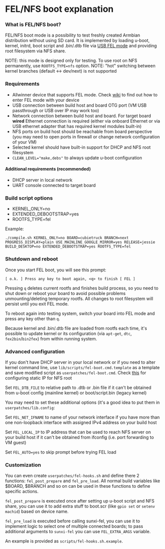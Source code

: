 # FEL/NFS boot explanation

### What is FEL/NFS boot?

FEL/NFS boot mode is a possibility to test freshly created Armbian distribution without using SD card. It is implemented by loading u-boot, kernel, initrd, boot script and .bin/.dtb file via [USB FEL mode](https://linux-sunxi.org/FEL/USBBoot) and providing root filesystem via NFS share.

NOTE: this mode is designed only for testing. To use root on NFS permanently, use `ROOTFS_TYPE=nfs` option.
NOTE: "hot" switching between kernel branches (default <-> dev/next) is not supported

### Requirements

- Allwinner device that supports FEL mode. Check [wiki](https://linux-sunxi.org/FEL) to find out how to enter FEL mode with your device
- USB connection between build host and board OTG port (VM USB passthrough or USB over IP may work too)
- Network connection between build host and board. For target board **wired** Ethernet connection is required (either via onboard Ethernet or via USB ethernet adapter that has required kernel modules built-in)
- NFS ports on build host should be reachable from board perspective (you may need to open ports in firewall or change network configuration of your VM)
- Selected kernel should have built-in support for DHCP and NFS root filesystem
- `CLEAN_LEVEL="make,debs"` to always update u-boot configuration

#### Additional requirements (recommended)

- DHCP server in local network
- UART console connected to target board

### Build script options

- KERNEL_ONLY=no
- EXTENDED_DEBOOTSTRAP=yes
- ROOTFS_TYPE=fel

Example:
```
./compile.sh KERNEL_ONLY=no BOARD=cubietruck BRANCH=next PROGRESS_DISPLAY=plain USE_MAINLINE_GOOGLE_MIRROR=yes RELEASE=jessie BUILD_DESKTOP=no EXTENDED_DEBOOTSTRAP=yes ROOTFS_TYPE=fel
```

### Shutdown and reboot

Once you start FEL boot, you will see this prompt:

```
[ o.k. ] Press any key to boot again, <q> to finish [ FEL ]
```

Pressing `q` deletes current rootfs and finishes build process, so you need to shut down or reboot your board to avoid possible problems unmounting/deleting temporary rootfs. All changes to root filesystem will persist until you exit FEL mode.

To reboot again into testing system, switch your board into FEL mode and press any key other than `q`.

Because kernel and .bin/.dtb file are loaded from rootfs each time, it's possible to update kernel or its configuration (via `apt-get`, `dtc`, `fex2bin`/`bin2fex`) from within running system.

### Advanced configuration

If you don't have DHCP server in your local network or if you need to alter kernel command line, use `lib/scripts/fel-boot.cmd.template` as a template and save modified script as `userpatches/fel-boot.cmd`. Check [this](https://git.kernel.org/cgit/linux/kernel/git/stable/linux-stable.git/plain/Documentation/filesystems/nfs/nfsroot.txt) for configuring static IP for NFS root

Set `FEL_DTB_FILE` to relative path to .dtb or .bin file if it can't be obtained from u-boot config (mainline kernel) or boot/script.bin (legacy kernel)

You may need to set these additional options (it's a good idea to put them in `userpatches/lib.config`:

Set `FEL_NET_IFNAME` to name of your network interface if you have more than one non-loopback interface with assigned IPv4 address on your build host

Set `FEL_LOCAL_IP` to IP address that can be used to reach NFS server on your build host if it can't be obtained from ifconfig (i.e. port forwarding to VM guest)

Set `FEL_AUTO=yes` to skip prompt before trying FEL load

### Customization

You can even create `userpatches/fel-hooks.sh` and define there 2 functions: `fel_post_prepare` and `fel_pre_load`. All normal build variables like $BOARD, $BRANCH and so on can be used in these functions to define specific actions.

`fel_post_prepare` is executed once after setting up u-boot script and NFS share, you can use it to add extra stuff to boot.scr (like `gpio set` or `setenv machid`) based on device name.

`fel_pre_load` is executed before calling sunxi-fel, you can use it to implement logic to select one of multiple connected boards; to pass additional arguments to `sunxi-fel` you can use `FEL_EXTRA_ARGS` variable.

An example is provided as `scripts/fel-hooks.sh.example`.


